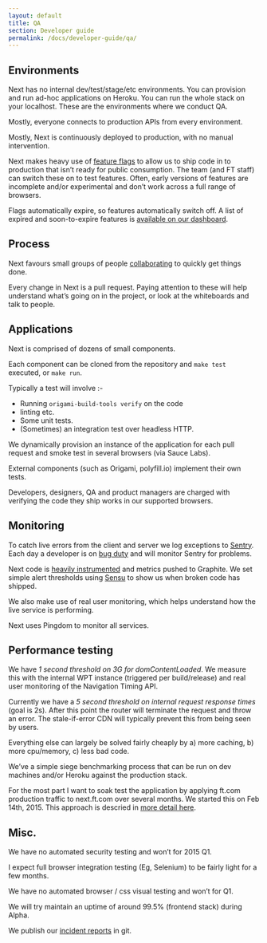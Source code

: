 ```yaml
---
layout: default
title: QA 
section: Developer guide
permalink: /docs/developer-guide/qa/
---
```


## Environments

Next has no internal dev/test/stage/etc environments. You can provision and run
ad-hoc applications on Heroku. You can run the whole stack on
your localhost. These are the environments where we conduct QA.

Mostly, everyone connects to production APIs from every environment.

Mostly, Next is continuously deployed to production, with no manual
intervention.

Next makes heavy use of [feature
flags](http://martinfowler.com/bliki/FeatureToggle.html) to allow us to ship
code in to production that isn’t ready for public consumption. The team (and FT
staff) can switch these on to test features. Often, early versions of features
are incomplete and/or experimental and don’t work across a full range of
browsers.

Flags automatically expire, so features automatically switch off.  A list of expired and soon-to-expire features is [available on our dashboard](http://ft-next-graphite-dashboard.herokuapp.com/radiator).

## Process

Next favours small groups of people
[collaborating](http://www.agilemanifesto.org) to quickly get things done.

Every change in Next is a pull request. Paying attention to these will help
understand what’s going on in the project, or look at the whiteboards and talk
to people.

## Applications

Next is comprised of dozens of small components.

Each component can be cloned from the repository and `make test` executed, or
`make run`.

Typically a test will involve :-

- Running `origami-build-tools verify` on the code 
- linting etc. 
- Some unit tests.  
- (Sometimes) an integration test over headless HTTP.

We dynamically provision an instance of the application for each pull request
and smoke test in several browsers (via Sauce Labs).

External components (such as Origami, polyfill.io) implement their own tests.

Developers, designers, QA and product managers are charged with verifying the
code they ship works in our supported browsers.

## Monitoring

To catch live errors from the client and server we log exceptions to
[Sentry](https://getsentry.com). Each day a developer is on [bug
duty](/docs/developer-guide/bug-duty/) and will monitor Sentry for problems.

Next code is [heavily
instrumented](https://github.com/Financial-Times/next-metrics) and metrics
pushed to Graphite. We set simple alert thresholds
using [Sensu](http://sensuapp.org) to show us when broken code has shipped.

We also make use of real user monitoring, which helps understand how the
live service is performing.

Next uses Pingdom to monitor all services.

## Performance testing

We have _1 second threshold on 3G for domContentLoaded_. We measure this
with the internal WPT instance (triggered per build/release) and real
user monitoring of the Navigation Timing API.

Currently we have a _5 second threshold on internal request response times_ (goal
is 2s). After this point the router will terminate the request and throw an
error. The stale-if-error CDN will typically prevent this from being seen by
users.

Everything else can largely be solved fairly cheaply by a) more caching, b)
more cpu/memory, c) less bad code.

We’ve a simple siege benchmarking process that can be run on dev machines
and/or Heroku against the production stack.

For the most part I want to soak test the application by applying ft.com
production traffic to next.ft.com over several months. We started this on Feb
14th, 2015. This approach is descried in [more detail
here](http://matt.chadburn.co.uk/notes/how-to-load-test.html).

## Misc.

We have no automated security testing and won’t for 2015 Q1.

I expect full browser integration testing (Eg, Selenium) to be fairly light for
a few months.

We have no automated browser / css visual testing and won’t for Q1.

We will try maintain an uptime of around 99.5% (frontend stack) during Alpha.

We publish our [incident
reports](https://github.com/Financial-Times/next-bugs/tree/master/incidents) in
git.

